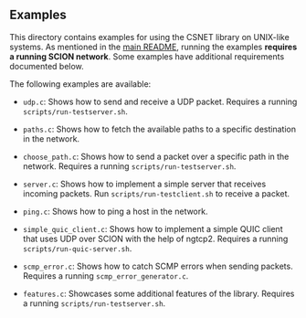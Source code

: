 ## Examples

This directory contains examples for using the CSNET library on UNIX-like systems. As mentioned in
the [main README](../README.md#requirements), running the examples **requires a running SCION network**. Some examples
have additional requirements documented below.

The following examples are available:

- `udp.c`: Shows how to send and receive a UDP packet. Requires a running `scripts/run-testserver.sh`.

- `paths.c`: Shows how to fetch the available paths to a specific destination in the network.

- `choose_path.c`: Shows how to send a packet over a specific path in the network. Requires a running
  `scripts/run-testserver.sh`.

- `server.c`: Shows how to implement a simple server that receives incoming packets. Run `scripts/run-testclient.sh` to
  receive a packet.

- `ping.c`: Shows how to ping a host in the network.

- `simple_quic_client.c`: Shows how to implement a simple QUIC client that uses UDP over SCION with the
  help of ngtcp2. Requires a running `scripts/run-quic-server.sh`.

- `scmp_error.c`: Shows how to catch SCMP errors when sending packets. Requires a running `scmp_error_generator.c`.

- `features.c`: Showcases some additional features of the library. Requires a running `scripts/run-testserver.sh`.